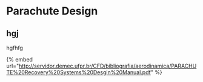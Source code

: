 # Parachute Design

## hgj

hgfhfg



{% embed url="http://servidor.demec.ufpr.br/CFD/bibliografia/aerodinamica/PARACHUTE%20Recovery%20Systems%20Desgin%20Manual.pdf" %}
